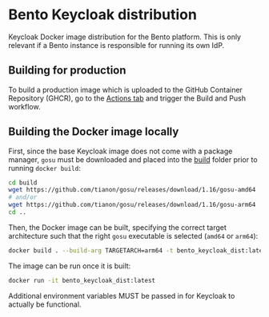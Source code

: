 # Bento Keycloak distribution

Keycloak Docker image distribution for the Bento platform. 
This is only relevant if a Bento instance is responsible for running its own IdP.


## Building for production

To build a production image which is uploaded to the GitHub Container Repository (GHCR), go to the 
[Actions tab](https://github.com/bento-platform/bento_keycloak_dist/actions) and trigger the Build and Push workflow.


## Building the Docker image locally

First, since the base Keycloak image does not come with a package manager, `gosu` must be downloaded
and placed into the [build](./build) folder prior to running `docker build`:

```bash
cd build
wget https://github.com/tianon/gosu/releases/download/1.16/gosu-amd64
# and/or
wget https://github.com/tianon/gosu/releases/download/1.16/gosu-arm64
cd ..
```

Then, the Docker image can be built, specifying the correct target architecture such that the
right `gosu` executable is selected (`amd64` or `arm64`):

```bash
docker build . --build-arg TARGETARCH=arm64 -t bento_keycloak_dist:latest
```

The image can be run once it is built:

```bash
docker run -it bento_keycloak_dist:latest
```

Additional environment variables MUST be passed in for Keycloak to actually be functional.
